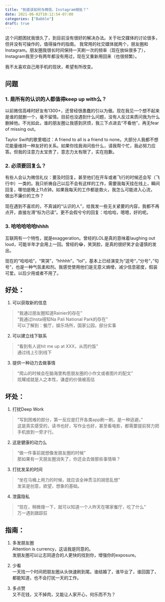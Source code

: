 ```yaml
---
title: "到底该如何与微信、Instagram相处？"
date: 2021-06-02T10:12:54-07:00
categories: ["Babble"]
draft: true
---
```

这个问题困扰我很久了，到目前没有很好的解决办法。关于社交媒体的讨论很多，但并没有可操作的，值得操作的指南。
我常用的社交媒体就两个，朋友圈和Instagram。朋友圈我很长时间保持一天刷一次的频率（现在放纵很多了），Instagram我至少有两年都没有用过，现在又重新用回来（也很频繁）。

我不太喜欢自己用手机的现状，希望有所改变。

## 问题
### 1. 是所有的认识的人都值得keep up with么？    

以前微信高峰时好友有1300+，还曾经很愚蠢的引以为傲。现在我见一个想不起来是谁的就删一个，毫不留情。目前也没遇到什么问题，没有人反过来质问我为什么删掉他。不光如此，谁的朋友圈让我感到厌烦，我三下点进去“不看他”，再无fear of missing out。  

Taylor Swift的歌里唱过：A friend to all is a friend to none。大部分人我都不想花能量维持一种友好的关系。如果你找我询问些什么，请我帮个忙，我必努力应答。但我的注意力太宝贵了，意志力太有限了，实在抱歉。  

### 2. 必须要回复么？

有些人会认为微信礼仪：要及时回复。甚至他们在开车或者飞行的时候还会写（飞行中）一类的。我只祈祷自己以后不会有这样的工作，需要我每天挂在线上，瞬间回复，哪怕是晚上11点钟。如果我每天的工作都是救火，我怎么可能进入心流， 做出不廉价的工作？  

现在遇到不喜欢的，不真诚的“认识的人”，给我发一些无关紧要的内容，我都不再点开，直接左滑“标为已读”。更不会假兮兮的回复：哈哈哈，嗯嗯，好的呢。

### 3. 哈哈哈哈哈hhhh

互联网有一个特性，就是exaggeration。曾经的LOL是真的意味着laughing out loud，可能半年才会用上一回。曾经的😂，笑哭脸，是真的很好笑才会谨慎的发出。

现在的“哈哈哈”，“笑哭”，“hhhhh”，“lol”，基本上已经演变为“逗号“，”分号“，”句号“，也是一种气氛柔和剂。我感觉使用他们是无意义熵增，减少信息密度，假装可爱。以后少用或者不用了。


## 好处：
1. 可以获取新的信息
> “我通过朋友圈知道Rainier的存在”   
> “我通过Insta得知Na Pali National Park的存在”   
可以了解到：餐厅，娱乐场所，国家公园，部分实事

2. 可以建立线下联系
> “看到有人说hit me up at XXX，从而约饭”   
通过线上引到线下

3. 提供一种动力去做事情
> “爬山的时候会在脑海里构思朋友圈的小作文或者图片的配文”  
炫耀成就是人之本性，谦虚的价值被高估

## 坏处：
1. 打扰Deep Work
> "写到困难的部分，第一反应是打开各类app刷一刷，是一种逃避。”  
这是真实感受的，读书也好，写作业也好，甚至看电影，都需要提前努力把手机放到一旁才行。

2. 这是健康的动力么
> “做一件事前就想像发朋友圈的时候”  
那如果有一天朋友圈消失了，你还会去做那些事情嘛？

3. 打扰发呆的时间
> “坐在马桶上用力的时候，就应该全神贯注的胡思乱想”  
发呆是创意，欲望，想象的基础。

4. 泄露隐私
> “现在，稍微搜一下，就可以知道一个人昨天在哪家餐厅，吃了什么”  
万一遇到跟踪狂

## 指南：
1. 多发朋友圈  
Attention is currency，这话我是同意的。  
发朋友圈可以让志同道合的人更快的找到你，增强你的exposure。

2. 少看   
一天找一个时间把朋友圈从头快速刷到尾。谁结婚了，谁毕业了，谁回国了，都能知道，也不会打扰一天的工作。

3. 多点赞  
又不花钱，又不掉肉，又能让人家开心，何乐而不为？

